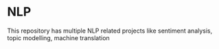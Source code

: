 # NLP
This repository has multiple NLP related projects like sentiment analysis, topic modelling, machine translation
